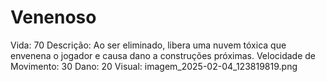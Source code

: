 # Venenoso

Vida: 70
Descrição: Ao ser eliminado, libera uma nuvem tóxica que envenena o jogador e causa dano a construções próximas.
Velocidade de Movimento: 30
Dano: 20
Visual: imagem_2025-02-04_123819819.png